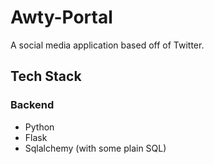 # Awty-Portal

A social media application based off of Twitter.

## Tech Stack

### Backend

  - Python
  - Flask
  - Sqlalchemy (with some plain SQL)
